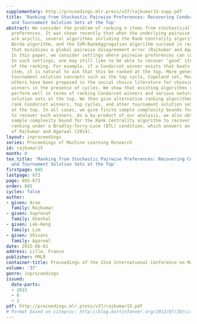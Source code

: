 ```yaml
---
supplementary: http://proceedings.mlr.press/v37/rajkumar15-supp.pdf
title: 'Ranking from Stochastic Pairwise Preferences: Recovering Condorcet Winners
  and Tournament Solution Sets at the Top'
abstract: We consider the problem of ranking n items from stochastically sampled pairwise
  preferences. It was shown recently that when the underlying pairwise preferences
  are acyclic, several algorithms including the Rank Centrality algorithm, the Matrix
  Borda algorithm, and the SVM-RankAggregation algorithm succeed in recovering a ranking
  that minimizes a global pairwise disagreement error (Rajkumar and Agarwal, 2014).
  In this paper, we consider settings where pairwise preferences can contain cycles.
  In such settings, one may still like to be able to recover ‘good’ items at the top
  of the ranking. For example, if a Condorcet winner exists that beats every other
  item, it is natural to ask that this be ranked at the top. More generally, several
  tournament solution concepts such as the top cycle, Copeland set, Markov set and
  others have been proposed in the social choice literature for choosing a set of
  winners in the presence of cycles. We show that existing algorithms can fail to
  perform well in terms of ranking Condorcet winners and various natural tournament
  solution sets at the top. We then give alternative ranking algorithms that provably
  rank Condorcet winners, top cycles, and other tournament solution sets of interest
  at the top. In all cases, we give finite sample complexity bounds for our algorithms
  to recover such winners. As a by-product of our analysis, we also obtain an improved
  sample complexity bound for the Rank Centrality algorithm to recover an optimal
  ranking under a Bradley-Terry-Luce (BTL) condition, which answers an open question
  of Rajkumar and Agarwal (2014).
layout: inproceedings
series: Proceedings of Machine Learning Research
id: rajkumar15
month: 0
tex_title: 'Ranking from Stochastic Pairwise Preferences: Recovering Condorcet Winners
  and Tournament Solution Sets at the Top'
firstpage: 665
lastpage: 673
page: 665-673
order: 665
cycles: false
author:
- given: Arun
  family: Rajkumar
- given: Suprovat
  family: Ghoshal
- given: Lek-Heng
  family: Lim
- given: Shivani
  family: Agarwal
date: 2015-06-01
address: Lille, France
publisher: PMLR
container-title: Proceedings of the 32nd International Conference on Machine Learning
volume: '37'
genre: inproceedings
issued:
  date-parts:
  - 2015
  - 6
  - 1
pdf: http://proceedings.mlr.press/v37/rajkumar15.pdf
# Format based on citeproc: http://blog.martinfenner.org/2013/07/30/citeproc-yaml-for-bibliographies/
---
```

